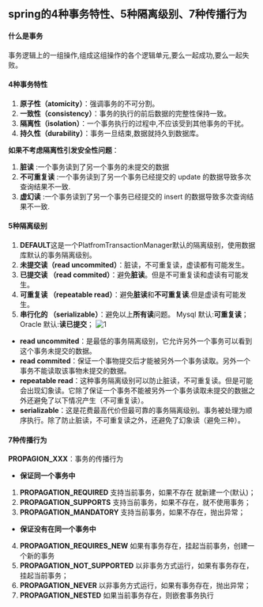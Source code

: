 ## spring的4种事务特性、5种隔离级别、7种传播行为
#### 什么是事务
事务逻辑上的一组操作,组成这组操作的各个逻辑单元,要么一起成功,要么一起失败。

#### 4种事务特性
1. **原子性（atomicity）**：强调事务的不可分割。
2. **一致性（consistency）**：事务的执行的前后数据的完整性保持一致。
3. **隔离性（isolation）**：一个事务执行的过程中,不应该受到其他事务的干扰。
4. **持久性（durability）**：事务一旦结束,数据就持久到数据库。

**如果不考虑隔离性引发安全性问题**：
1. **脏读** :一个事务读到了另一个事务的未提交的数据 
2. **不可重复读** :一个事务读到了另一个事务已经提交的 update 的数据导致多次查询结果不一致. 
3. **虚幻读** :一个事务读到了另一个事务已经提交的 insert 的数据导致多次查询结果不一致.

#### 5种隔离级别
1. **DEFAULT**这是一个PlatfromTransactionManager默认的隔离级别，使用数据库默认的事务隔离级别。
2. **未提交读（read uncommited）**：脏读，不可重复读，虚读都有可能发生。
3. **已提交读 （read commited）**：避免**脏读**。但是不可重复读和虚读有可能发生。
4. **可重复读 （repeatable read）**：避免**脏读**和**不可重复读**.但是虚读有可能发生。
5. **串行化的 （serializable）**：避免以上**所有读**问题。
Mysql 默认:**可重复读**；
Oracle 默认:**读已提交**；
![1](http://images2015.cnblogs.com/blog/1053956/201703/1053956-20170313102548791-1506111244.png "1")

- **read uncommited**：是最低的事务隔离级别，它允许另外一个事务可以看到这个事务未提交的数据。 
- **read commited**：保证一个事物提交后才能被另外一个事务读取。另外一个事务不能读取该事物未提交的数据。 
- **repeatable read**：这种事务隔离级别可以防止脏读，不可重复读。但是可能会出现幻象读。它除了保证一个事务不能被另外一个事务读取未提交的数据之外还避免了以下情况产生（不可重复读）。 
- **serializable**：这是花费最高代价但最可靠的事务隔离级别。事务被处理为顺序执行。除了防止脏读，不可重复读之外，还避免了幻象读（避免三种）。

#### 7种传播行为
**PROPAGION_XXX**：事务的传播行为 
- **保证同一个事务中**
1. **PROPAGATION_REQUIRED** 支持当前事务，如果不存在 就新建一个(默认)；
2. **PROPAGATION_SUPPORTS** 支持当前事务，如果不存在，就不使用事务；
3. **PROPAGATION_MANDATORY** 支持当前事务，如果不存在，抛出异常；
- **保证没有在同一个事务中**
4. **PROPAGATION_REQUIRES_NEW** 如果有事务存在，挂起当前事务，创建一个新的事务 
5. **PROPAGATION_NOT_SUPPORTED** 以非事务方式运行，如果有事务存在，挂起当前事务；
6. **PROPAGATION_NEVER** 以非事务方式运行，如果有事务存在，抛出异常；
7. **PROPAGATION_NESTED** 如果当前事务存在，则嵌套事务执行

